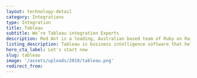 ```yaml
---
layout: technology-detail
category: Integrations
type: Integration
title: Tableau
subtitle: We’re Tableau integration Experts
description: Red Ant is a leading, Australian based team of Ruby on Rails Developers. We’ve worked with hundreds of companies and startups to integrate their apps with Tableau.
listing_description: Tableau is business intelligence software that helps people see and understand their data. We can help you design the best application of Tableau to give you the business insights you need from your data.
hero_cta_label: Let's start now
slug: tableau
image: '/assets/uploads/2019/tableau.png'
redirect_from:
---
```

